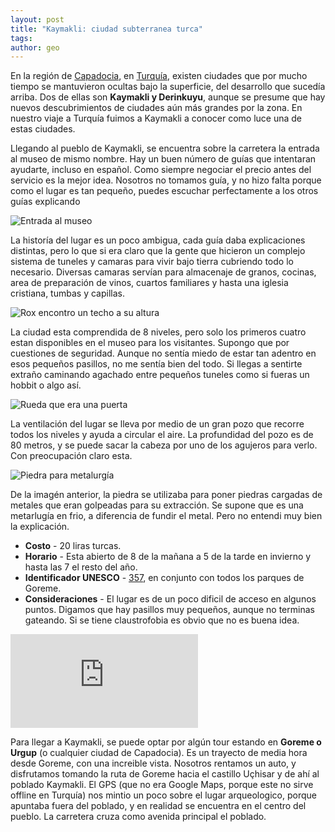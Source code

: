 ```yaml
---
layout: post
title: "Kaymakli: ciudad subterranea turca"
tags: 
author: geo
---
```

En la región de [Capadocia](/tag/capadocia/), en [Turquía](/tag/turquia/), existen ciudades que por mucho tiempo se mantuvieron ocultas bajo la superficie, del desarrollo que sucedía arriba.  Dos de ellas son **Kaymakli y Derinkuyu**, aunque se presume que hay nuevos descubrimientos de ciudades aún más grandes por la zona. En nuestro viaje a Turquía fuimos a Kaymakli a conocer como luce una de estas ciudades.

Llegando al pueblo de Kaymakli, se encuentra sobre la carretera la entrada al museo de mismo nombre. Hay un buen número de guías que intentaran ayudarte, incluso en español. Como siempre negociar el precio antes del servicio es la mejor idea. Nosotros no tomamos guía, y no hizo falta porque como el lugar es tan pequeño, puedes escuchar perfectamente a los otros guías explicando

![Entrada al museo](/content/images/2015/03/2014-12-24-09-52-16.jpg)

La historía del lugar es un poco ambigua, cada guía daba explicaciones distintas, pero lo que si era claro que la gente que hicieron un complejo sistema de tuneles y camaras para vivir bajo tierra cubriendo todo lo necesario. Diversas camaras servían para almacenaje de granos, cocinas, area de preparación de vinos, cuartos familiares y hasta una iglesia cristiana, tumbas y capillas.

![Rox encontro un techo a su altura](/content/images/2015/03/2014-12-24-09-59-09.jpg)

La ciudad esta comprendida de 8 niveles, pero solo los primeros cuatro estan disponibles en el museo para los visitantes. Supongo que por cuestiones de seguridad. Aunque no sentía miedo de estar tan adentro en esos pequeños pasillos, no me sentía bien del todo. Si llegas a sentirte extraño caminando agachado entre pequeños tuneles como si fueras un hobbit o algo así. 

![Rueda que era una puerta](/content/images/2015/03/2014-12-24-10-09-48.jpg)

La ventilación del lugar se lleva por medio de un gran pozo que recorre todos los niveles y ayuda a circular el aire. La profundidad del pozo es de 80 metros, y se puede sacar la cabeza por uno de los agujeros para verlo. Con preocupación claro esta.

![Piedra para metalurgía](/content/images/2015/03/2014-12-24-10-29-51.jpg)

De la imagén anterior, la piedra se utilizaba para poner piedras cargadas de metales que eran golpeadas para su extracción. Se supone que es una metarlugía en frio, a diferencia de fundir el metal. Pero no entendi muy bien la explicación.

* **Costo** - 20 liras turcas.
* **Horario** - Esta abierto de 8 de la mañana a 5 de la tarde en invierno y hasta las 7 el resto del año.
* **Identificador UNESCO** - [357](http://whc.unesco.org/en/list/357), en conjunto con todos los parques de Goreme.
* **Consideraciones** - El lugar es de un poco dificil de acceso en algunos puntos. Digamos que hay pasillos muy pequeños, aunque no terminas gateando. Si se tiene claustrofobia es obvio que no es buena idea.

<div class="embed-responsive embed-responsive-16by9">
<iframe src="https://www.google.com/maps/embed?pb=!1m18!1m12!1m3!1d24991.627415017138!2d34.753283999999994!3d38.465636499999995!2m3!1f0!2f0!3f0!3m2!1i1024!2i768!4f13.1!3m3!1m2!1s0x0000000000000000%3A0x9b9371f5906aa81e!2sKaymakli+Underground+City!5e0!3m2!1sen!2s!4v1426190512656" class="embed-responsive-item" frameborder="0" style="border:0"></iframe>
</div>


Para llegar a Kaymakli, se puede optar por algún tour estando en **Goreme o Urgup** (o cualquier ciudad de Capadocia). Es un trayecto de media hora desde Goreme, con una increible vista. Nosotros rentamos un auto, y disfrutamos tomando la ruta de Goreme hacia el castillo Uçhisar y de ahí al poblado Kaymakli. El GPS (que no era Google Maps, porque este no sirve offline en Turquía) nos mintio un poco sobre el lugar arqueologico, porque apuntaba fuera del poblado, y en realidad se encuentra en el centro del pueblo. La carretera cruza como avenida principal el poblado.